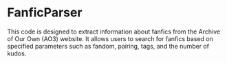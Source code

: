 # FanficParser
This code is designed to extract information about fanfics from the Archive of Our Own (AO3) website. It allows users to search for fanfics based on specified parameters such as fandom, pairing, tags, and the number of kudos.
